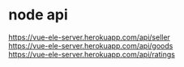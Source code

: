 # node api

https://vue-ele-server.herokuapp.com/api/seller  
https://vue-ele-server.herokuapp.com/api/goods  
https://vue-ele-server.herokuapp.com/api/ratings
